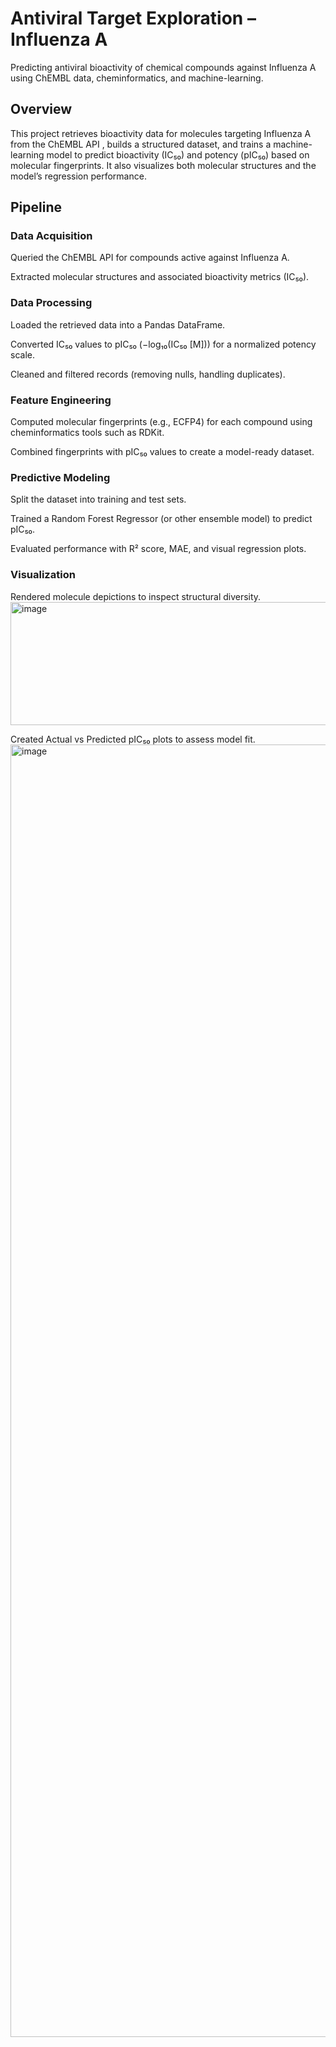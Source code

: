 # Antiviral Target Exploration – Influenza A

Predicting antiviral bioactivity of chemical compounds against Influenza A using ChEMBL data, cheminformatics, and machine-learning.

## Overview

This project retrieves bioactivity data for molecules targeting Influenza A from the ChEMBL API
, builds a structured dataset, and trains a machine-learning model to predict bioactivity (IC₅₀) and potency (pIC₅₀) based on molecular fingerprints.
It also visualizes both molecular structures and the model’s regression performance.

## Pipeline
### Data Acquisition

Queried the ChEMBL API for compounds active against Influenza A.

Extracted molecular structures and associated bioactivity metrics (IC₅₀).

### Data Processing

Loaded the retrieved data into a Pandas DataFrame.

Converted IC₅₀ values to pIC₅₀ (−log₁₀(IC₅₀ [M])) for a normalized potency scale.

Cleaned and filtered records (removing nulls, handling duplicates).

### Feature Engineering

Computed molecular fingerprints (e.g., ECFP4) for each compound using cheminformatics tools such as RDKit.

Combined fingerprints with pIC₅₀ values to create a model-ready dataset.

### Predictive Modeling

Split the dataset into training and test sets.

Trained a Random Forest Regressor (or other ensemble model) to predict pIC₅₀.

Evaluated performance with R² score, MAE, and visual regression plots.

### Visualization

Rendered molecule depictions to inspect structural diversity.
<img width="1200" height="197" alt="image" src="https://github.com/user-attachments/assets/0be47bc6-9593-4eb4-ae89-d793df337e2a" />

Created Actual vs Predicted pIC₅₀ plots to assess model fit.
<img width="2067" height="2068" alt="image" src="https://github.com/user-attachments/assets/6b9dca91-b85d-4724-907c-f80a43de5a16" />


